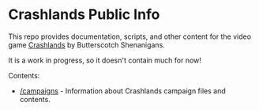 # Crashlands Public Info

This repo provides documentation, scripts, and other content for the video game [Crashlands](https://www.bscotch.net/games/crashlands) by Butterscotch Shenanigans.

It is a work in progress, so it doesn't contain much for now!

Contents:

- [/campaigns](/campaigns/README.md) - Information about Crashlands campaign files and contents.
